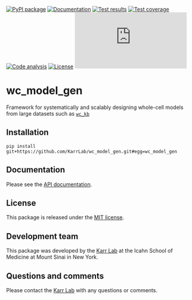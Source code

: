 [![PyPI package](https://img.shields.io/pypi/v/wc_model_gen.svg)](https://pypi.python.org/pypi/wc_model_gen)
[![Documentation](https://readthedocs.org/projects/wc-model-gen/badge/?version=latest)](http://docs.karrlab.org/wc_model_gen)
[![Test results](https://circleci.com/gh/KarrLab/wc_model_gen.svg?style=shield)](https://circleci.com/gh/KarrLab/wc_model_gen)
[![Test coverage](https://coveralls.io/repos/github/KarrLab/wc_model_gen/badge.svg)](https://coveralls.io/github/KarrLab/wc_model_gen)
[![Code analysis](https://api.codeclimate.com/v1/badges/1b9616a716e848990dae/maintainability)](https://codeclimate.com/github/KarrLab/wc_model_gen)
[![License](https://img.shields.io/github/license/KarrLab/wc_model_gen.svg)](LICENSE)
![Analytics](https://ga-beacon.appspot.com/UA-86759801-1/wc_model_gen/README.md?pixel)

# wc_model_gen

Framework for systematically and scalably designing whole-cell models from large datasets such as [`wc_kb`](https://github.com/gh/KarrLab/wc_kb)

## Installation

```
pip install git+https://github.com/KarrLab/wc_model_gen.git#egg=wc_model_gen
```

## Documentation
Please see the [API documentation](http://docs.karrlab.org/wc_model_gen).

## License
This package is released under the [MIT license](LICENSE).

## Development team
This package was developed by the [Karr Lab](http://www.karrlab.org) at the Icahn School of Medicine at Mount Sinai in New York.

## Questions and comments
Please contact the [Karr Lab](http://www.karrlab.org) with any questions or comments.
